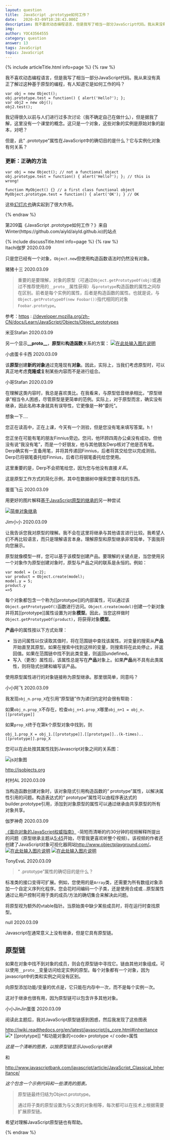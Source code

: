 ```yaml
---
layout: question
title:  JavaScript .prototype如何工作？
date:   2020-03-09T10:28:43.000Z
description: 我不喜欢动态编程语言，但是我写了相当一部分JavaScript代码。我从来没有真正了解过这种基于原型的编程，有人知道它是如何工作的吗？var obj ...
img: 
author: YOC43564555
category: question
answer: 13
tags: JavaScript
topic: JavaScript
---
```

<div class="article-root">
  <div class="article">
    {% include articleTitle.html info=page %}
    {% raw %}
    <div class="article-content"><p><font style="vertical-align: inherit;"><font style="vertical-align: inherit;">我不喜欢动态编程语言，但是我写了相当一部分JavaScript代码。</font><font style="vertical-align: inherit;">我从来没有真正了解过这种基于原型的编程，有人知道它是如何工作的吗？</font></font></p>

<pre><code>var obj = new Object();<font></font>
obj.prototype.test = function() { alert('Hello?'); };<font></font>
var obj2 = new obj();<font></font>
obj2.test();<font></font>
</code></pre>

<p><font style="vertical-align: inherit;"><font style="vertical-align: inherit;">我记得很久以前与人们进行过多次讨论（我不确定自己在做什么），但是据我了解，这里没有一个课堂的概念。</font><font style="vertical-align: inherit;">这只是一个对象，这些对象的实例是原始对象的副本，对吧？</font></font></p>

<p><font style="vertical-align: inherit;"><font style="vertical-align: inherit;">但是，此“ .prototype”属性在JavaScript中的确切目的是什么？</font><font style="vertical-align: inherit;">它与实例化对象有何关系？</font></font></p>

<h3><font style="vertical-align: inherit;"><font style="vertical-align: inherit;">更新：正确的方法</font></font></h3>

<pre><code>var obj = new Object(); // not a functional object<font></font>
obj.prototype.test = function() { alert('Hello?'); }; // this is wrong!<font></font>
<font></font>
function MyObject() {} // a first class functional object<font></font>
MyObject.prototype.test = function() { alert('OK'); } // OK<font></font>
</code></pre>

<p><font style="vertical-align: inherit;"><font style="vertical-align: inherit;">这些</font></font><a href="http://ejohn.org/apps/learn/#64" rel="noreferrer"><font style="vertical-align: inherit;"><font style="vertical-align: inherit;">幻灯片也</font></font></a><font style="vertical-align: inherit;"><font style="vertical-align: inherit;">确实起到了很大作用。</font></font></p></div>
    {% endraw %}
  </div>
  <p class="winter_mark">第209篇《JavaScript .prototype如何工作？》来自Winter(https://github.com/aiyld/aiyld.github.io)的站点</p>
  <div class="discuss-wrapper">
    {% include discussTitle.html info=page %}
    {% raw %}
    <div class="discuss-list">
    <div class="discuss-item">
        <div class="discuss-parent">
          <div class="discuss-meta">
            <span class="discuss-user">Itachi伽罗</span>
            <span class="discuss-time">2020.03.09</span>
          </div>
          <div class="discuss-comment"><p><font style="vertical-align: inherit;"><font style="vertical-align: inherit;">只是您已经有一个对象，</font></font><code>Object.new</code><font style="vertical-align: inherit;"><font style="vertical-align: inherit;">但使用构造函数语法时仍然没有对象。</font></font></p></div>
        </div></div><div class="discuss-item">
        <div class="discuss-parent">
          <div class="discuss-meta">
            <span class="discuss-user">猪猪十三</span>
            <span class="discuss-time">2020.03.09</span>
          </div>
          <div class="discuss-comment"><blockquote>
  <p><font style="vertical-align: inherit;"><font style="vertical-align: inherit;">重要的是要理解，对象的原型（可通过</font></font><code>Object.getPrototypeOf(obj)</code><font style="vertical-align: inherit;"><font style="vertical-align: inherit;">或通过不推荐使用的</font></font><code>__proto__</code><font style="vertical-align: inherit;"><font style="vertical-align: inherit;">属性获得）与</font></font><code>prototype</code><font style="vertical-align: inherit;"><font style="vertical-align: inherit;">构造函数</font><font style="vertical-align: inherit;">的</font><font style="vertical-align: inherit;">属性</font><font style="vertical-align: inherit;">之间存在区别</font><font style="vertical-align: inherit;">。</font><font style="vertical-align: inherit;">前者是每个实例的属性，后者是构造函数的属性。</font><font style="vertical-align: inherit;">也就是说，与</font></font><code>Object.getPrototypeOf(new Foobar())</code><font style="vertical-align: inherit;"><font style="vertical-align: inherit;">指代相同的对象</font></font><code>Foobar.prototype</code><font style="vertical-align: inherit;"><font style="vertical-align: inherit;">。</font></font></p>
</blockquote>

<p><font style="vertical-align: inherit;"><font style="vertical-align: inherit;">参考：</font><a href="https://developer.mozilla.org/en-US/docs/Learn/JavaScript/Objects/Object_prototypes" rel="nofollow noreferrer"><font style="vertical-align: inherit;">https</font></a><font style="vertical-align: inherit;"> : </font></font><a href="https://developer.mozilla.org/en-US/docs/Learn/JavaScript/Objects/Object_prototypes" rel="nofollow noreferrer"><font style="vertical-align: inherit;"><font style="vertical-align: inherit;">//developer.mozilla.org/zh-CN/docs/Learn/JavaScript/Objects/Object_prototypes</font></font></a></p></div>
        </div></div><div class="discuss-item">
        <div class="discuss-parent">
          <div class="discuss-meta">
            <span class="discuss-user">米亚Stafan</span>
            <span class="discuss-time">2020.03.09</span>
          </div>
          <div class="discuss-comment"><p><font style="vertical-align: inherit;"><font style="vertical-align: inherit;">另一个显示</font></font><strong><font style="vertical-align: inherit;"><font style="vertical-align: inherit;">__proto__</font></font></strong><font style="vertical-align: inherit;"><font style="vertical-align: inherit;">，</font></font><strong><font style="vertical-align: inherit;"><font style="vertical-align: inherit;">原型</font></font></strong><font style="vertical-align: inherit;"><font style="vertical-align: inherit;">和</font></font><strong><font style="vertical-align: inherit;"><font style="vertical-align: inherit;">构造函数</font></font></strong><font style="vertical-align: inherit;"><font style="vertical-align: inherit;">关系的方案：
</font></font><a href="https://i.stack.imgur.com/uy5ce.png" rel="nofollow noreferrer"><img src="https://i.stack.imgur.com/uy5ce.png" alt="在此处输入图片说明"></a></p></div>
        </div></div><div class="discuss-item">
        <div class="discuss-parent">
          <div class="discuss-meta">
            <span class="discuss-user">小卤蛋卡卡西</span>
            <span class="discuss-time">2020.03.09</span>
          </div>
          <div class="discuss-comment"><p><font style="vertical-align: inherit;"><font style="vertical-align: inherit;">该</font></font><strong><font style="vertical-align: inherit;"><font style="vertical-align: inherit;">原型</font></font></strong><font style="vertical-align: inherit;"><font style="vertical-align: inherit;">创建</font></font><strong><font style="vertical-align: inherit;"><font style="vertical-align: inherit;">新的对象</font></font></strong><font style="vertical-align: inherit;"><font style="vertical-align: inherit;">通过克隆现有</font></font><strong><font style="vertical-align: inherit;"><font style="vertical-align: inherit;">对象</font></font></strong><font style="vertical-align: inherit;"><font style="vertical-align: inherit;">。</font><font style="vertical-align: inherit;">因此，实际上，当我们考虑原型时，可以真正地考虑</font></font><strong><font style="vertical-align: inherit;"><font style="vertical-align: inherit;">克隆或</font></font></strong><font style="vertical-align: inherit;"><font style="vertical-align: inherit;">复制某些内容而不是进行组合。</font></font></p></div>
        </div></div><div class="discuss-item">
        <div class="discuss-parent">
          <div class="discuss-meta">
            <span class="discuss-user">小哥Stafan</span>
            <span class="discuss-time">2020.03.09</span>
          </div>
          <div class="discuss-comment"><p><font style="vertical-align: inherit;"><font style="vertical-align: inherit;">在理解这类内容时，我总是喜欢类比。</font><font style="vertical-align: inherit;">在我看来，与原型低音继承相比，“原型继承”相当令人困惑，尽管原型是更简单的范例。</font><font style="vertical-align: inherit;">实际上，对于原型而言，确实没有继承，因此名称本身就具有误导性，它更像是一种“委托”。</font></font></p>

<p><font style="vertical-align: inherit;"><font style="vertical-align: inherit;">想象一下....</font></font></p>

<p><font style="vertical-align: inherit;"><font style="vertical-align: inherit;">您正在读高中，正在上课，今天有一个测验，但是您没有笔来填写答案。</font><font style="vertical-align: inherit;">h！</font></font></p>

<p><font style="vertical-align: inherit;"><font style="vertical-align: inherit;">您正坐在可能有笔的朋友Finnius旁边。</font><font style="vertical-align: inherit;">您问，他环顾四周办公桌没有成功，但他没有说“我没有笔”，而是一个好朋友，他与其他朋友Derp核对了他是否有笔。</font><font style="vertical-align: inherit;">Derp确实有一支备用笔，并将其传递回Finnius，后者将其交给您以完成测验。</font><font style="vertical-align: inherit;">Derp已将钢笔委托给Finnius，后者已将钢笔委托给您使用。</font></font></p>

<p><font style="vertical-align: inherit;"><font style="vertical-align: inherit;">这里重要的是，Derp不会把笔给您，因为您</font><font style="vertical-align: inherit;">与他</font><font style="vertical-align: inherit;">没有直接</font></font><em><font style="vertical-align: inherit;"><font style="vertical-align: inherit;">关系</font></font></em><font style="vertical-align: inherit;"><font style="vertical-align: inherit;">。</font></font></p>

<p><font style="vertical-align: inherit;"><font style="vertical-align: inherit;">这是原型工作方式的简化示例，其中在数据树中搜索您要寻找的东西。</font></font></p></div>
        </div></div><div class="discuss-item">
        <div class="discuss-parent">
          <div class="discuss-meta">
            <span class="discuss-user">蛋蛋飞云</span>
            <span class="discuss-time">2020.03.09</span>
          </div>
          <div class="discuss-comment"><p><font style="vertical-align: inherit;"><font style="vertical-align: inherit;">用更好的图片</font><font style="vertical-align: inherit;">解释</font></font><a href="https://github.com/rus0000/jsinheritance" rel="noreferrer"><font style="vertical-align: inherit;"><font style="vertical-align: inherit;">基于JavaScript原型的继承的</font></font></a><font style="vertical-align: inherit;"><font style="vertical-align: inherit;">另一种尝试</font></font></p>

<p><a href="https://github.com/rus0000/jsinheritance" rel="noreferrer"><img src="https://i.stack.imgur.com/6gEKe.png" alt="简单对象继承"></a></p></div>
        </div></div><div class="discuss-item">
        <div class="discuss-parent">
          <div class="discuss-meta">
            <span class="discuss-user">Jim小小</span>
            <span class="discuss-time">2020.03.09</span>
          </div>
          <div class="discuss-comment"><p><font style="vertical-align: inherit;"><font style="vertical-align: inherit;">让我告诉您我对原型的理解。</font><font style="vertical-align: inherit;">我不会在这里将继承与其他语言进行比较。</font><font style="vertical-align: inherit;">我希望人们不再比较语言，而只是理解语言本身。</font><font style="vertical-align: inherit;">理解原型和原型继承非常简单，下面我将向您展示。</font></font></p>

<p><font style="vertical-align: inherit;"><font style="vertical-align: inherit;">原型就像模型一样，您可以基于该模型创建产品。</font><font style="vertical-align: inherit;">要理解的关键点是，当您使用另一个对象作为原型创建对象时，原型与产品之间的联系是永恒的。</font><font style="vertical-align: inherit;">例如：</font></font></p>

<pre><code>var model = {x:2};<font></font>
var product = Object.create(model);<font></font>
model.y = 5;<font></font>
product.y<font></font>
=&gt;5<font></font>
</code></pre>

<p><font style="vertical-align: inherit;"><font style="vertical-align: inherit;">每个对象都包含一个称为[[prototype]]的内部属性，可以通过该</font></font><code>Object.getPrototypeOf()</code><font style="vertical-align: inherit;"><font style="vertical-align: inherit;">函数</font><font style="vertical-align: inherit;">进行访问</font><font style="vertical-align: inherit;">。</font></font><code>Object.create(model)</code><font style="vertical-align: inherit;"><font style="vertical-align: inherit;">创建一个新对象并将其[[prototype]]属性设置为对象</font></font><strong><font style="vertical-align: inherit;"><font style="vertical-align: inherit;">模型</font></font></strong><font style="vertical-align: inherit;"><font style="vertical-align: inherit;">。</font><font style="vertical-align: inherit;">因此，当您这样做时</font></font><code>Object.getPrototypeOf(product)</code><font style="vertical-align: inherit;"><font style="vertical-align: inherit;">，将获得对象</font></font><strong><font style="vertical-align: inherit;"><font style="vertical-align: inherit;">模型</font></font></strong><font style="vertical-align: inherit;"><font style="vertical-align: inherit;">。</font></font></p>

<p><font style="vertical-align: inherit;"></font><strong><font style="vertical-align: inherit;"><font style="vertical-align: inherit;">产品</font></font></strong><font style="vertical-align: inherit;"><font style="vertical-align: inherit;">中的</font><font style="vertical-align: inherit;">属性</font><font style="vertical-align: inherit;">按以下方式处理：</font></font></p>

<ul>
<li><font style="vertical-align: inherit;"><font style="vertical-align: inherit;">当访问属性以仅读取其值时，将在范围链中查找该属性。</font><font style="vertical-align: inherit;">对变量的搜索从</font></font><strong><font style="vertical-align: inherit;"><font style="vertical-align: inherit;">产品</font></font></strong><font style="vertical-align: inherit;"><font style="vertical-align: inherit;">开始</font><font style="vertical-align: inherit;">直至其原型。</font><font style="vertical-align: inherit;">如果在搜索中找到这样的变量，则搜索将在此处停止，并返回值。</font><font style="vertical-align: inherit;">如果在范围链中找不到此类变量，则返回undefined。</font></font></li>
<li><font style="vertical-align: inherit;"><font style="vertical-align: inherit;">写入（更改）属性后，该属性总是写在</font></font><strong><font style="vertical-align: inherit;"><font style="vertical-align: inherit;">产品</font></font></strong><font style="vertical-align: inherit;"><font style="vertical-align: inherit;">对象上。</font><font style="vertical-align: inherit;">如果</font></font><strong><font style="vertical-align: inherit;"><font style="vertical-align: inherit;">产品</font></font></strong><font style="vertical-align: inherit;"><font style="vertical-align: inherit;">尚不具有此类属性，则将隐式创建和编写该产品。</font></font></li>
</ul>

<p><font style="vertical-align: inherit;"><font style="vertical-align: inherit;">使用原型属性进行的对象链接称为原型继承。</font><font style="vertical-align: inherit;">那里很简单，同意吗？</font></font></p></div>
        </div></div><div class="discuss-item">
        <div class="discuss-parent">
          <div class="discuss-meta">
            <span class="discuss-user">小小阿飞</span>
            <span class="discuss-time">2020.03.09</span>
          </div>
          <div class="discuss-comment"><p><font style="vertical-align: inherit;"><font style="vertical-align: inherit;">我发现</font></font><code>obj_n.prop_X</code><font style="vertical-align: inherit;"><font style="vertical-align: inherit;">在引用</font><font style="vertical-align: inherit;">“原型链”作为递归约定时会很有帮助</font><font style="vertical-align: inherit;">：</font></font></p>

<p><font style="vertical-align: inherit;"><font style="vertical-align: inherit;">如果</font></font><code>obj_n.prop_X</code><font style="vertical-align: inherit;"><font style="vertical-align: inherit;">不存在，检查</font></font><code>obj_n+1.prop_X</code><font style="vertical-align: inherit;"><font style="vertical-align: inherit;">哪里</font></font><code>obj_n+1 = obj_n.[[prototype]]</code></p>

<p><font style="vertical-align: inherit;"><font style="vertical-align: inherit;">如果</font></font><code>prop_X</code><font style="vertical-align: inherit;"><font style="vertical-align: inherit;">终于在第k个原型对象中找到，则</font></font></p>

<p><code>obj_1.prop_X = obj_1.[[prototype]].[[prototype]]..(k-times)..[[prototype]].prop_X</code></p>

<p><font style="vertical-align: inherit;"><font style="vertical-align: inherit;">您可以在此处按其属性找到Javascript对象之间的关系图：</font></font></p>

<p> <img src="https://i.stack.imgur.com/2tGyY.jpg" alt="js对象图"> </p>

<p><a href="http://jsobjects.org" rel="noreferrer"><font style="vertical-align: inherit;"><font style="vertical-align: inherit;">http://jsobjects.org</font></font></a></p></div>
        </div></div><div class="discuss-item">
        <div class="discuss-parent">
          <div class="discuss-meta">
            <span class="discuss-user">村村AL</span>
            <span class="discuss-time">2020.03.09</span>
          </div>
          <div class="discuss-comment"><p><font style="vertical-align: inherit;"><font style="vertical-align: inherit;">当构造函数创建对象时，该对象隐式引用构造函数的“ prototype”属性，以解决属性引用的问题。</font><font style="vertical-align: inherit;">构造表达式的“ prototype”属性可以由程序表达式的builder.prototype引用，添加到对象原型的属性可以通过继承由共享原型的所有对象共享。</font></font></p></div>
        </div></div><div class="discuss-item">
        <div class="discuss-parent">
          <div class="discuss-meta">
            <span class="discuss-user">伽罗神奇</span>
            <span class="discuss-time">2020.03.09</span>
          </div>
          <div class="discuss-comment"><p><a href="https://www.youtube.com/watch?v=PMfcsYzj-9M"><font style="vertical-align: inherit;"><font style="vertical-align: inherit;">《面向对象的JavaScript权威指南》</font></font></a><font style="vertical-align: inherit;"><font style="vertical-align: inherit;"> -简短而清晰的约30分钟的视频解释所提出的问题（原型继承主题从</font></font><a href="https://youtu.be/PMfcsYzj-9M?t=344"><font style="vertical-align: inherit;"><font style="vertical-align: inherit;">5:45</font></font></a><font style="vertical-align: inherit;"><font style="vertical-align: inherit;">开始</font><font style="vertical-align: inherit;">，尽管我更喜欢听整个视频）。</font><font style="vertical-align: inherit;">该视频的作者还创建了JavaScript对象可视化器网站</font></font><a href="http://www.objectplayground.com/"><font style="vertical-align: inherit;"><font style="vertical-align: inherit;">http://www.objectplayground.com/</font></font></a><font style="vertical-align: inherit;"><font style="vertical-align: inherit;">。</font></font><a href="https://i.stack.imgur.com/Vf4qR.jpg"><img src="https://i.stack.imgur.com/Vf4qR.jpg" alt="在此处输入图片说明"></a>
<a href="https://i.stack.imgur.com/xcRpT.jpg"><img src="https://i.stack.imgur.com/xcRpT.jpg" alt="在此处输入图片说明"></a></p></div>
        </div></div><div class="discuss-item">
        <div class="discuss-parent">
          <div class="discuss-meta">
            <span class="discuss-user">TonyEvaL</span>
            <span class="discuss-time">2020.03.09</span>
          </div>
          <div class="discuss-comment"><blockquote>
  <p><font style="vertical-align: inherit;"><font style="vertical-align: inherit;">“ .prototype”属性的确切目的是什么？</font></font></p>
</blockquote>

<p><font style="vertical-align: inherit;"><font style="vertical-align: inherit;">标准类的接口变得可扩展。</font><font style="vertical-align: inherit;">例如，您使用的是</font></font><code>Array</code><font style="vertical-align: inherit;"><font style="vertical-align: inherit;">类，还需要为所有数组对象添加一个自定义序列化程序。</font><font style="vertical-align: inherit;">您会花时间编码一个子类，还是使用合成或...原型属性通过让用户控制可用于类的成员/方法的确切集合来解决此问题。</font></font></p>

<p><font style="vertical-align: inherit;"><font style="vertical-align: inherit;">将原型视为额外的vtable指针。</font><font style="vertical-align: inherit;">当原始类中缺少某些成员时，将在运行时查找原型。</font></font></p></div>
        </div></div><div class="discuss-item">
        <div class="discuss-parent">
          <div class="discuss-meta">
            <span class="discuss-user">null</span>
            <span class="discuss-time">2020.03.09</span>
          </div>
          <div class="discuss-comment"><p><font style="vertical-align: inherit;"><font style="vertical-align: inherit;">Javascript在通常意义上没有继承，但是它具有原型链。</font></font></p>

<h2><font style="vertical-align: inherit;"><font style="vertical-align: inherit;">原型链</font></font></h2>

<p><font style="vertical-align: inherit;"><font style="vertical-align: inherit;">如果在对象中找不到对象的成员，则会在原型链中寻找它。</font><font style="vertical-align: inherit;">链由其他对象组成。</font><font style="vertical-align: inherit;">可以使用</font></font><code>__proto__</code><font style="vertical-align: inherit;"><font style="vertical-align: inherit;">变量</font><font style="vertical-align: inherit;">访问给定实例的原型</font><font style="vertical-align: inherit;">。</font><font style="vertical-align: inherit;">每个对象都有一个对象，因为javascript中的类和实例之间没有区别。</font></font></p>

<p><font style="vertical-align: inherit;"><font style="vertical-align: inherit;">向原型添加功能/变量的优点是，它只能在内存中一次，而不是每个实例一次。</font></font></p>

<p><font style="vertical-align: inherit;"><font style="vertical-align: inherit;">这对于继承也很有用，因为原型链可以包含许多其他对象。</font></font></p></div>
        </div></div><div class="discuss-item">
        <div class="discuss-parent">
          <div class="discuss-meta">
            <span class="discuss-user">小小JinJin蛋蛋</span>
            <span class="discuss-time">2020.03.09</span>
          </div>
          <div class="discuss-comment"><p><font style="vertical-align: inherit;"><font style="vertical-align: inherit;">阅读此主题后，我对JavaScript原型链感到困惑，然后我发现了这些图表 </font></font></p>

<p><a href="http://iwiki.readthedocs.org/en/latest/javascript/js_core.html#inheritance" rel="noreferrer"><font style="vertical-align: inherit;"><font style="vertical-align: inherit;">http://iwiki.readthedocs.org/en/latest/javascript/js_core.html#inheritance</font></font></a>
<img src="https://i.stack.imgur.com/rcGmc.png" alt="* [[protytype]] *和功能对象的<code> prototype </ code>属性"></p>

<p><em><font style="vertical-align: inherit;"><font style="vertical-align: inherit;">这是一个清晰的图表，以按原型链显示JavaScript继承</font></font></em></p>

<p><font style="vertical-align: inherit;"><font style="vertical-align: inherit;">和 </font></font></p>

<p><a href="http://www.javascriptbank.com/javascript/article/JavaScript_Classical_Inheritance/" rel="noreferrer"><font style="vertical-align: inherit;"><font style="vertical-align: inherit;">http://www.javascriptbank.com/javascript/article/JavaScript_Classical_Inheritance/</font></font></a></p>

<p><em><font style="vertical-align: inherit;"><font style="vertical-align: inherit;">这个包含一个示例代码和一些漂亮的图表。</font></font></em></p>

<blockquote>
  <p><font style="vertical-align: inherit;"><font style="vertical-align: inherit;">原型链最终归结为Object.prototype。 </font></font></p>
  
  <p><font style="vertical-align: inherit;"><font style="vertical-align: inherit;">通过将子类的原型设置为与父类的对象相等，每次都可以在技术上根据需要扩展原型链。</font></font></p>
</blockquote>

<p><font style="vertical-align: inherit;"><font style="vertical-align: inherit;">希望对理解JavaScript原型链也有帮助。</font></font></p></div>
        </div></div>
    </div>
    {% endraw %}
  </div>
<div>
